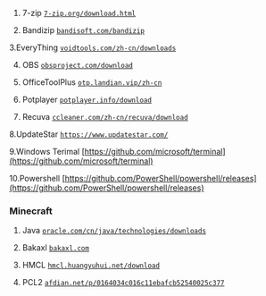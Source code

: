 1. 7-zip
[`7-zip.org/download.html`](https://www.7-zip.org/download.html)

2. Bandizip
[`bandisoft.com/bandizip`](https://www.bandisoft.com/bandizip/)

3.EveryThing
[`voidtools.com/zh-cn/downloads`](https://www.voidtools.com/zh-cn/downloads/)

4. OBS
[`obsproject.com/download`](https://obsproject.com/download)

5. OfficeToolPlus
[`otp.landian.vip/zh-cn`](https://otp.landian.vip/zh-cn/)

6. Potplayer
[`potplayer.info/download`](https://potplayer.info/download/)

7. Recuva
[`ccleaner.com/zh-cn/recuva/download`](https://www.ccleaner.com/zh-cn/recuva/download)

8.UpdateStar
[`https://www.updatestar.com/`](https://www.updatestar.com/)

9.Windows Terimal
[https://github.com/microsoft/terminal](https://github.com/microsoft/terminal)

10.Powershell
[https://github.com/PowerShell/powershell/releases](https://github.com/PowerShell/powershell/releases)


### Minecraft

1. Java
[`oracle.com/cn/java/technologies/downloads`](https://www.oracle.com/cn/java/technologies/downloads/)

2. Bakaxl
[`bakaxl.com`](https://www.bakaxl.com/)

3. HMCL
[`hmcl.huangyuhui.net/download`](hmcl.huangyuhui.net/download)

4. PCL2
[`afdian.net/p/0164034c016c11ebafcb52540025c377`](https://afdian.net/p/0164034c016c11ebafcb52540025c377)